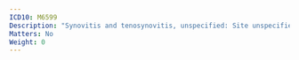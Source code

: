 ```yaml
---
ICD10: M6599
Description: "Synovitis and tenosynovitis, unspecified: Site unspecified"
Matters: No
Weight: 0
---
```


